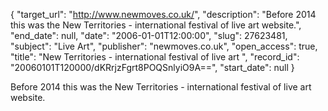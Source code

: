 {
  "target_url": "http://www.newmoves.co.uk/", 
  "description": "Before 2014 this was the New Territories - international festival of live art website.", 
  "end_date": null, 
  "date": "2006-01-01T12:00:00", 
  "slug": 27623481, 
  "subject": "Live Art", 
  "publisher": "newmoves.co.uk", 
  "open_access": true, 
  "title": "New Territories - international festival of live art ", 
  "record_id": "20060101T120000/dKRrjzFgrt8POQSnlyiO9A==", 
  "start_date": null
}

Before 2014 this was the New Territories - international festival of live art website.